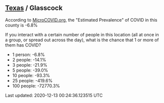 
## [Texas](/united-states/texas) / Glasscock

According to [MicroCOVID.org](http://microcovid.org),
the "Estimated Prevalence" of COVID in this county is -6.8%

If you interact with a certain number of people in this location
(all at once in a group, or spread out across the day), what is the chance that
1 or more of them has COVID?

- 1 person: -6.8%
- 2 people: -14.1%
- 3 people: -21.9%
- 5 people: -39.0%
- 10 people: -93.3%
- 25 people: -419.6%
- 100 people: -72770.3%

Last updated: 2020-12-13 00:24:36.123515 UTC
